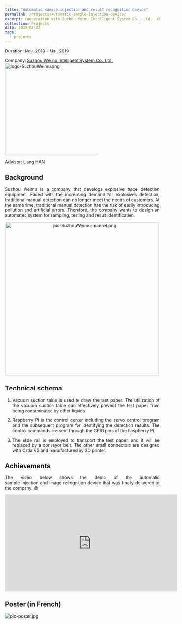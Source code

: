 ```yaml
---
title: "Automatic sample injection and result recognition device"
permalink: /Projects/Automatic-sample-injection-device/
excerpt: Cooperation with Suzhou Weimu Intelligent System Co., Ltd.  <br/> <a href="https://jianhua-WANG-BUAA.github.io/Projects/Automatic-sample-injection-device/"><img src="https://jianhua-WANG-BUAA.github.io/images/Automatic-sample-injection-device.png" alt="Automatic-sample-injection-device.png" border="0" width="500" /></a>
collection: Projects
date: 2019-05-23
tags:
  - projects
---
```


Duration: Nov. 2018 - Mai. 2019

Company:  [Suzhou Weimu Intelligent System Co., Ltd.](http://www.weimutech.com/) <img src="https://jianhua-WANG-BUAA.github.io/images/logo-SuzhouWeimu.png" alt="logo-SuzhouWeimu.png" border="0" width="300" />

Advisor: Liang HAN

## Background

<!-- 苏州微木是一家研制爆炸物痕迹检测设备的公司。面对逐步增加的爆炸物检测的需要，传统的人工逐个检测已经无法满足客户的需求。同时，传统的人工检测存在容易引入污染、存在人工误差等缺点。因此，公司希望我们能够设计一套实现采样、检测和结果识别的自动化系统。 -->

<p style="text-align:justify; text-justify:inter-ideograph;">
Suzhou Weimu is a company that develops explosive trace detection equipment. Faced with the increasing demand for explosives detection, traditional manual detection can no longer meet the needs of customers. At the same time, traditional manual detection has the risk of easily introducing pollution and artificial errors. Therefore, the company wants to design an automated system for sampling, testing and result identification.
</p>

<p style="text-align:center">
<img src="https://jianhua-WANG-BUAA.github.io/images/pic-SuzhouWeimu-manuel.png" alt="pic-SuzhouWeimu-manuel.png" border="0" width="500" />
</p>

## Technical schema

<!-- 1.	通信方面，该项目使用ROS搭建通信网络。导航定位系统通过ROS节点将导航信息发送至地面站，地面站将控制指令通过ROS节点发送到处于同一局域网的无人车，实现对无人车编队的反馈控制。
2.	导航方面，该项目采用UWB定位系统来获取无人车编队的实时位置信息，采用外置的惯性测量单元获取无人车的偏航信息。并将这些信息通过ROS发送到地面站。
3.	无人车平台搭建方面，使用自组装的万向轮无人车，搭载机械手，通过树莓派实现和地面站的信息交换，并通过树莓派控制无人车的运动和机械手的动作。
4.	协同控制方面，我们通过ROS机器人系统收集并整合无人车的位置、偏航信息，并将信息传入地面站主控程序，通过协同控制算法计算导航数据和设定的表演轨迹得到控制指令。最后将控制指令发送给无人车，实现整个系统的闭环反馈控制。 -->

1. <p style="text-align:justify; text-justify:inter-ideograph;">Vacuum suction table is used to draw the test paper. The utilization of the vacuum suction table can effectively prevent the test paper from being contaminated by other liquids.</p>
2. <p style="text-align:justify; text-justify:inter-ideograph;">Raspberry Pi is the control center including the servo control program and the subsequent program for identifying the detection results. The control commands are sent through the GPIO pins of the Raspberry Pi.</p>
3. <p style="text-align:justify; text-justify:inter-ideograph;">The slide rail is employed to transport the test paper, and it will be replaced by a conveyor belt. The other small connectors are designed with Catia V5 and manufactured by 3D printer.</p>


## Achievements

<p style="text-align:justify; text-justify:inter-ideograph;">
The video below shows the demo of the automatic sample injection and image recognition device that was finally delivered to the company. 😆
</p>

   <iframe width="560" height="315" src="https://www.youtube.com/embed/Ulxlb1NkKak" frameborder="0" allow="accelerometer; autoplay; encrypted-media; gyroscope; picture-in-picture" allowfullscreen></iframe>


## Poster (in French)

  <img src="https://jianhua-WANG-BUAA.github.io/images/pic-poster.jpg" alt="pic-poster.jpg" border="0"/>
